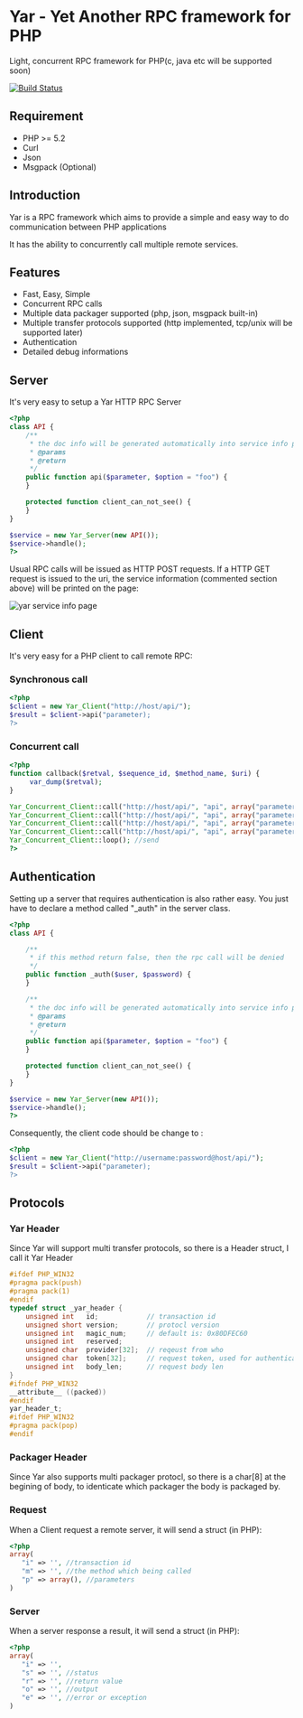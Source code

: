 # Yar - Yet Another RPC framework for PHP
Light, concurrent RPC framework for PHP(c, java etc will be supported soon)

[![Build Status](https://secure.travis-ci.org/laruence/yar.png)](http://travis-ci.org/laruence/yar)

## Requirement
- PHP >= 5.2
- Curl
- Json
- Msgpack (Optional)

## Introduction

Yar is a RPC framework which aims to provide a simple and easy way to do communication between PHP applications

It has the ability to concurrently call multiple remote services.

## Features
- Fast, Easy, Simple
- Concurrent RPC calls
- Multiple data packager supported (php, json, msgpack built-in)
- Multiple transfer protocols supported (http implemented,  tcp/unix will be supported later)
- Authentication
- Detailed debug informations

## Server

It's very easy to setup a Yar HTTP RPC Server
````php
<?php
class API {
    /**
     * the doc info will be generated automatically into service info page.
     * @params 
     * @return
     */
    public function api($parameter, $option = "foo") {
    }

    protected function client_can_not_see() {
    }
}

$service = new Yar_Server(new API());
$service->handle();
?>
````
Usual RPC calls will be issued as HTTP POST requests. If a HTTP GET request is issued to the uri, the service information (commented section above) will be printed on the page:

![yar service info page](https://github.com/laruence/laruence.github.com/raw/master/yar_server.png)


## Client
It's very easy for a PHP client to call remote RPC:

### Synchronous call
````php
<?php
$client = new Yar_Client("http://host/api/");
$result = $client->api("parameter);
?>
````
### Concurrent call
````php
<?php
function callback($retval, $sequence_id, $method_name, $uri) {
     var_dump($retval);
}

Yar_Concurrent_Client::call("http://host/api/", "api", array("parameters"), "callback");
Yar_Concurrent_Client::call("http://host/api/", "api", array("parameters"), "callback");
Yar_Concurrent_Client::call("http://host/api/", "api", array("parameters"), "callback");
Yar_Concurrent_Client::call("http://host/api/", "api", array("parameters"), "callback");
Yar_Concurrent_Client::loop(); //send
?>
````
    
## Authentication

Setting up a server that requires authentication is also rather easy. You just have to declare a method called "_auth" in the server class.
````php
<?php
class API {

    /**
     * if this method return false, then the rpc call will be denied
     */
    public function _auth($user, $password) {
    }

    /**
     * the doc info will be generated automatically into service info page.
     * @params 
     * @return
     */
    public function api($parameter, $option = "foo") {
    }

    protected function client_can_not_see() {
    }
}

$service = new Yar_Server(new API());
$service->handle();
?>
````

Consequently, the client code should be change to :
````php
<?php
$client = new Yar_Client("http://username:password@host/api/");
$result = $client->api("parameter);
?>
````

## Protocols
### Yar Header
   Since Yar will support multi transfer protocols, so there is a Header struct, I call it Yar Header
```C
#ifdef PHP_WIN32
#pragma pack(push)
#pragma pack(1)
#endif
typedef struct _yar_header {
    unsigned int   id;            // transaction id
    unsigned short version;       // protocl version
    unsigned int   magic_num;     // default is: 0x80DFEC60
    unsigned int   reserved;
    unsigned char  provider[32];  // reqeust from who
    unsigned char  token[32];     // request token, used for authentication
    unsigned int   body_len;      // request body len
}
#ifndef PHP_WIN32
__attribute__ ((packed))
#endif
yar_header_t;
#ifdef PHP_WIN32
#pragma pack(pop)
#endif
````
### Packager Header
   Since Yar also supports multi packager protocl, so there is a char[8] at the begining of body, to identicate which packager the body is packaged by.

### Request 
   When a Client request a remote server,  it will send a struct (in PHP):
````php
<?php
array(
   "i" => '', //transaction id
   "m" => '', //the method which being called
   "p" => array(), //parameters
)
````

### Server
When a server response a result,  it will send a struct (in PHP):
````php
<?php
array(
   "i" => '',
   "s" => '', //status
   "r" => '', //return value 
   "o" => '', //output 
   "e" => '', //error or exception
)
````
